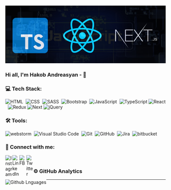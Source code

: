 ![Header](https://github.com/handreasyan/handreasyan/blob/main/assets/header_img.png)

### Hi all, I'm Hakob Andreasyan - 👋

### 💻 Tech Stack:

![HTML](https://img.shields.io/badge/-HTML-333333?style=flat&logo=HTML5&logoColor=E34F26)&nbsp;
![CSS](https://img.shields.io/badge/-CSS-333333?style=flat&logo=CSS3&logoColor=1572B6)&nbsp;
![SASS](https://img.shields.io/badge/-SASS-333333?style=flat&logo=SASS)&nbsp;
![Bootstrap](https://img.shields.io/badge/-Bootstrap-333333?style=flat&logo=bootstrap&logoColor=563D7C)&nbsp;
![JavaScript](https://img.shields.io/badge/-JavaScript-333333?style=flat&logo=javascript)&nbsp;
![TypeScript](https://img.shields.io/badge/-TypeScript-333333?style=flat&logo=TypeScript&logoColor=007ACC)
![React](https://img.shields.io/badge/-React-333333?style=flat&logo=react)&nbsp;
![Redux](https://img.shields.io/badge/-Redux-333333??style=for-the-badge&logo=redux&logoColor=purple)
![Next](https://img.shields.io/badge/-Next.js-333333??style=for-the-badge&logo=next.js)
![jQuery](https://img.shields.io/badge/-jQuery-333333??style=for-the-badge&logo=jquery&logoColor=blue)&nbsp;

### 🛠 Tools:

![webstorm](https://img.shields.io/badge/-Webstorm-333333??style=for-the-badge&logo=webstorm)&nbsp;
![Visual Studio Code](https://img.shields.io/badge/-Visual%20Studio%20Code-333333?style=flat&logo=visual-studio-code&logoColor=007ACC)&nbsp;
![Git](https://img.shields.io/badge/-Git-333333?style=flat&logo=git)&nbsp;
![GitHub](https://img.shields.io/badge/-GitHub-333333?style=flat&logo=github)&nbsp;
![Jira](https://img.shields.io/badge/-Jira-333333?style=flat&logo=jira-software&logoColor=0052CC)&nbsp;
![bitbucket](https://img.shields.io/badge/-Bitbucket-333333??style=for-the-badge&logo=bitbucket&logoColor=blue)

### 🤝 Connect with me:

[<img align="left" alt="Instagram" width="22px" src="https://cdn.jsdelivr.net/npm/simple-icons@v3/icons/instagram.svg" />][instagram]
[<img align="left" alt="LinkedIn" width="22px" src="https://cdn.jsdelivr.net/npm/simple-icons@v3/icons/linkedin.svg" />][linkedin]
[<img align="left" alt="FB" width="22px" src="https://cdn.jsdelivr.net/npm/simple-icons@v3/icons/facebook.svg" />][facebook]
[<img align="left" alt="Twitter" width="22px" src="https://cdn.jsdelivr.net/npm/simple-icons@v3/icons/twitter.svg" />][twitter]&nbsp;

### ⚙️ GitHub Analytics

<img height="170em" align="left" alt="Github Lnguages" src="https://github-readme-stats-eight-theta.vercel.app/api/top-langs/?username=handreasyan&theme=radical&layout=compact" />

<!--For more statics ___  https://github.com/anuraghazra/github-readme-stats -->

---

[instagram]: https://www.instagram.com/hak.a_/
[linkedin]: https://www.linkedin.com/in/handreasyan/
[facebook]: https://www.facebook.com/profile.php?id=100005061793685
[twitter]: https://twitter.com/Hak_anD_
